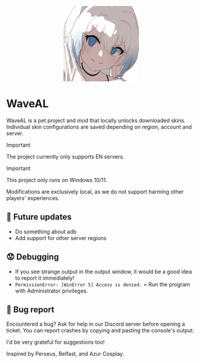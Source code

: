 <p align="center">
    <img src="./src/assets/WaveAL_Icon2.png" alt="drawing" width="200" class="center"/>
</p>

# WaveAL
WaveAL is a pet project and mod that locally unlocks downloaded skins.
Individual skin configurations are saved depending on region, account and server.

> [!IMPORTANT]
> The project currently only supports EN servers.

> [!IMPORTANT]  
> This project only runs on Windows 10/11.

Modifications are exclusively local, as we do not support harming other players' experiences.

## 🥰 Future updates
- Do something about adb
- Add support for other server regions

## 😟 Debugging
- If you see strange output in the output window, it would be a good idea to report it immediately!
- ```PermissionError: [WinError 5] Access is denied.``` = Run the program with Administrator privileges.

## 🐛 Bug report
Encountered a bug? Ask for help in our Discord server before opening a ticket.
You can report crashes by copying and pasting the console's output.

I'd be very grateful for suggestions too!


Inspired by Perseus, Belfast, and Azur Cosplay.
